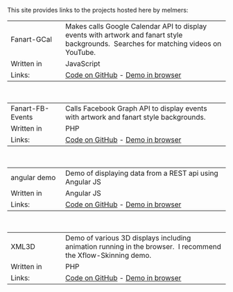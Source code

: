 This site provides links to the projects hosted here by melmers:

<table>
<tbody>
<tr>
<td style="width: 25%;">Fanart-GCal</td>
<td>
Makes calls Google Calendar API to display events with
artwork and fanart style backgrounds. &nbsp;Searches for matching
videos on YouTube.
</td>
</tr>
<tr>
<td>
Written in
</td>
<td>
JavaScript
</td>
</tr>
<tr>
<td>Links:</td>
<td><a href="https://github.com/melmers/fanart-gcal">Code
on GitHub</a> - <a href="https://melmers.github.io/fanart-gcal/" target="_blank">Demo
in browser</a></td>
</tr>
</tbody>
</table>
<br>
<table>
<tbody>
<tr>
<td style="width: 25%;">Fanart-FB-Events</td>
<td>
Calls Facebook Graph API to display events with
artwork and fanart style backgrounds.
</td>
</tr>
<tr>
<td>
Written in
</td>
<td>
PHP
</td>
</tr>
<tr>
<td>Links:</td>
<td><a href="https://github.com/melmers/fanart-fb-events">Code
on GitHub</a> - <a href="http://stonegaterocks.com/test/" target="_blank">Demo
in browser</a></td>
</tr>
</tbody>
</table>
<br>
<table>
<tbody>
<tr>
<td style="width: 25%;">angular demo</td>
<td>
Demo of displaying data from a REST api using Angular JS
</td>
</tr>
<tr>
<td>
Written in
</td>
<td>
Angular JS
</td>
</tr>
<tr>
<td>Links:</td>
<td><a href="https://github.com/melmers/fanart-fb-events-ng">Code
on GitHub</a> - <a href="http://stonegaterocks.com/testng/" target="_blank">Demo
in browser</a></td>
</tr>
</tbody>
</table>
<br>
<table>
<tbody>
<tr>
<td style="width: 25%;">XML3D</td>
<td>
Demo of various 3D displays including animation running in the browser.
&nbsp;I recommend the Xflow-Skinning demo.
</td>
</tr>
<tr>
<td>
Written in
</td>
<td>
PHP
</td>
</tr>
<tr>
<td>Links:</td>
<td><a href="https://github.com/melmers/xml3d">Code
on GitHub</a> - <a href="http://stonegaterocks.com/xml3d/" target="_blank">Demo
in browser</a></td>
</tr>
</tbody>
</table>




